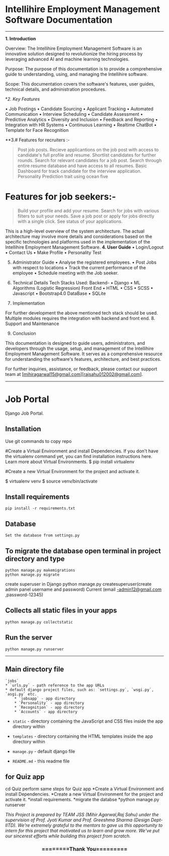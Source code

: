 # Intellihire Employment Management Software Documentation

-------------------------------------------------------------------------------------------------------------------------------------------------------------------------------------------------------------------

**1. Introduction**

Overview: The Intellihire Employment Management Software is an innovative solution designed to revolutionize the hiring process by leveraging advanced AI and machine learning technologies.

Purpose: The purpose of this documentation is to provide a comprehensive guide to understanding, using, and managing the Intellihire software.

Scope: This documentation covers the software's features, user guides, technical details, and administration procedures.

**2. Key Features*

•	Job Postings
•	Candidate Sourcing
•	Applicant Tracking
•	Automated Communication
•	Interview Scheduling
•	Candidate Assessment
•	Predictive Analytics
•	Diversity and Inclusion
•	Feedback and Reporting
•	Integration with HR Systems
•	Continuous Learning
•	Realtime ChatBot
•	Template for Face Recognition


**3.# Features for recruiters :-
>Post job posts.
>Recieve applicantions on the job post with access to candidate's full profile and resume.
>Shortlist candidates for further rounds.
>Search for relevant candidates for a job post.
>Search through entire resume database and have access to all resumes.
>Basic Dashboard for track candidate for the interview application.
>Personality Prediction trait using ocean five

# Features for job seekers:-
>Build your profile and add your resume.
>Search for jobs with various filters to suit your needs.
>Save a job post or apply for jobs directly with a single click.
>See status of your applications.



This is a high-level overview of the system architecture. The actual architecture may involve more details and considerations based on the specific technologies and platforms used in the implementation of the Intellihire Employment Management Software.
**4. User Guide**
•	Login/Logout
•	Contact Us
•	Make Profile
•	Personality Test

5. Administrator Guide
•	Analyse the registered employees.
•	Post Jobs with respect to locations
•	Track the current performance of the employee
•	Schedule meeting with the Job seeker.
6. Technical Details
Tech Stacks Used:
Backend-
•	Django
•	ML Algorithms (Logistic Regression)
Front End
•	HTML
•	CSS
•	SCSS
•	Javascript
•	Bootstrap4.0
DataBase
•	SQLite


7. Implementation

For further development the above mentioned tech stack should be used. Multiple modules requires the integration with backend and front end. 
8. Support and Maintenance

9. Conclusion

This documentation is designed to guide users, administrators, and developers through the usage, setup, and management of the Intellihire Employment Management Software. It serves as a comprehensive resource for understanding the software's features, architecture, and best practices.

For further inquiries, assistance, or feedback, please contact our support team at [mihiragarwal15@gmail.com][rajsahu012002@gmail.com].

--------------------------------------------------------------------------------------------------------------------------------------------------------------------------------------------------------------------

# Job Portal
Django Job Portal.       


## Installation 
 Use git commands to copy repo

#Create a Virtual Environment and install Dependencies.
If you don't have the virtualenv command yet, you can find installation instructions here. Learn more about Virtual Environments.
$ pip install virtualenv

#Create a new Virtual Environment for the project and activate it.

$ virtualenv venv
$ source venv/bin/activate

## Install requirements

```
pip install -r requirements.txt
```
## Database

```
Set the database from settings.py
```

## To migrate the database open terminal in project directory and type
```
python manage.py makemigrations
python manage.py migrate
```
create superuser in Django
python manage.py createsuperuser(create admin panel username and password)
Current (email -admin12@gmail.com ,password-12345)

## Collects all static files in your apps
```
python manage.py collectstatic
```

## Run the server
```
python manage.py runserver
```
---------------------------------------------------------------------------------------------------------------------------------------------------------------------------------------------------------------------------

## Main directory file

	`jobs`
    * `urls.py` - path reference to the app URLs
    * default django project files, such as: `settings.py`, `wsgi.py`, `asgi.py` etc.
		* `jobsapp` - app directory
		* `Personality` - app directory
		* `Recognition` - app directory
		* `Accounts` - app directory


  * `static` - directory containing the JavaScript and CSS files inside the app directory within
        
  * `templates` - directory containing the HTML templates inside the app directory within
   
  * `manage.py` - default django file
  * `README.md` - this readme file

## for Quiz app
cd Quiz
perform same steps for Quiz app
*Create a Virtual Environment and install Dependencies.
*Create a new Virtual Environment for the project and activate it.
*install requirements.
*migrate the databse
*python manage.py runserver

*This Project is prepared by TEAM JSS (Mihir Agarwal,Raj Sahu) under the supervision of Prof. Jyoti Kumar and Prof. Greeshma Sharma (Design Dept-IITD). We're extremely grateful to the mentors to gave us this opportunity to intern for this project that motivated us to learn and grow more. We've put our sincerest efforts while building this project from scratch.*

<div align="center">
    <h3>========Thank You=========</h3>
</div>







